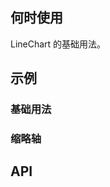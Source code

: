 ## 何时使用

LineChart 的基础用法。

## 示例

### 基础用法

<code src="./basic.tsx"></code>

### 缩略轴

<code src="./slider.tsx"></code>

## API

<API hideTitle src="@/components/line-chart/index.tsx" />
